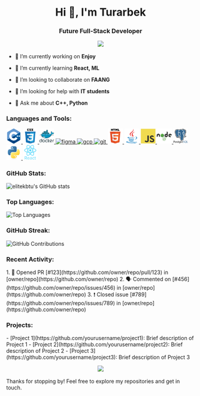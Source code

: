 <h1 align="center">Hi 👋, I'm Turarbek</h1>
<h3 align="center">Future Full-Stack Developer</h3>

<p align="center">
  <img src="https://media.giphy.com/media/26tn33aiTi1jkl6H6/giphy.gif" width="100"/>
</p>

- 🔭 I’m currently working on **Enjoy**

- 🌱 I’m currently learning **React, ML**

- 👯 I’m looking to collaborate on **FAANG**

- 🤝 I’m looking for help with **IT students**

- 💬 Ask me about **C++, Python**

<p align="left">
</p>

<h3 align="left">Languages and Tools:</h3>
<p align="left"> 
<a href="https://www.w3schools.com/cpp/" target="_blank" rel="noreferrer"> 
<img src="https://raw.githubusercontent.com/devicons/devicon/master/icons/cplusplus/cplusplus-original.svg" alt="cplusplus" width="40" height="40"/> 
</a> 
<a href="https://www.w3schools.com/css/" target="_blank" rel="noreferrer"> 
<img src="https://raw.githubusercontent.com/devicons/devicon/master/icons/css3/css3-original-wordmark.svg" alt="css3" width="40" height="40"/> 
</a> 
<a href="https://www.docker.com/" target="_blank" rel="noreferrer"> 
<img src="https://raw.githubusercontent.com/devicons/devicon/master/icons/docker/docker-original-wordmark.svg" alt="docker" width="40" height="40"/> 
</a> 
<a href="https://www.figma.com/" target="_blank" rel="noreferrer"> 
<img src="https://www.vectorlogo.zone/logos/figma/figma-icon.svg" alt="figma" width="40" height="40"/> 
</a> 
<a href="https://cloud.google.com" target="_blank" rel="noreferrer"> 
<img src="https://www.vectorlogo.zone/logos/google_cloud/google_cloud-icon.svg" alt="gcp" width="40" height="40"/> 
</a> 
<a href="https://git-scm.com/" target="_blank" rel="noreferrer"> 
<img src="https://www.vectorlogo.zone/logos/git-scm/git-scm-icon.svg" alt="git" width="40" height="40"/> 
</a> 
<a href="https://www.w3.org/html/" target="_blank" rel="noreferrer"> 
<img src="https://raw.githubusercontent.com/devicons/devicon/master/icons/html5/html5-original-wordmark.svg" alt="html5" width="40" height="40"/> 
</a> 
<a href="https://www.java.com" target="_blank" rel="noreferrer"> 
<img src="https://raw.githubusercontent.com/devicons/devicon/master/icons/java/java-original.svg" alt="java" width="40" height="40"/> 
</a> 
<a href="https://developer.mozilla.org/en-US/docs/Web/JavaScript" target="_blank" rel="noreferrer"> 
<img src="https://raw.githubusercontent.com/devicons/devicon/master/icons/javascript/javascript-original.svg" alt="javascript" width="40" height="40"/> 
</a> 
<a href="https://nodejs.org" target="_blank" rel="noreferrer"> 
<img src="https://raw.githubusercontent.com/devicons/devicon/master/icons/nodejs/nodejs-original-wordmark.svg" alt="nodejs" width="40" height="40"/> 
</a> 
<a href="https://www.postgresql.org" target="_blank" rel="noreferrer"> 
<img src="https://raw.githubusercontent.com/devicons/devicon/master/icons/postgresql/postgresql-original-wordmark.svg" alt="postgresql" width="40" height="40"/> 
</a> 
<a href="https://www.python.org" target="_blank" rel="noreferrer"> 
<img src="https://raw.githubusercontent.com/devicons/devicon/master/icons/python/python-original.svg" alt="python" width="40" height="40"/> 
</a> 
<a href="https://reactjs.org/" target="_blank" rel="noreferrer"> 
<img src="https://raw.githubusercontent.com/devicons/devicon/master/icons/react/react-original-wordmark.svg" alt="react" width="40" height="40"/> 
</a> 
</p>

<h3 align="left">GitHub Stats:</h3>
<p align="left">
<img src="https://github-readme-stats.vercel.app/api?username=elitekbtu&show_icons=true&theme=radical" alt="elitekbtu's GitHub stats" />
</p>

<h3 align="left">Top Languages:</h3>
<p align="left">
<img src="https://github-readme-stats.vercel.app/api/top-langs/?username=elitekbtu&layout=compact&theme=radical" alt="Top Languages" />
</p>

<h3 align="left">GitHub Streak:</h3>
<p align="left">
<img src="https://github-readme-streak-stats.herokuapp.com/?user=elitekbtu&theme=radical" alt="GitHub Contributions" />
</p>

<h3 align="left">Recent Activity:</h3>
<!--START_SECTION:activity-->
1. 💪 Opened PR [#123](https://github.com/owner/repo/pull/123) in [owner/repo](https://github.com/owner/repo)
2. 🗣 Commented on [#456](https://github.com/owner/repo/issues/456) in [owner/repo](https://github.com/owner/repo)
3. ❗️ Closed issue [#789](https://github.com/owner/repo/issues/789) in [owner/repo](https://github.com/owner/repo)
<!--END_SECTION:activity-->

<h3 align="left">Projects:</h3>
<p align="left">
- [Project 1](https://github.com/yourusername/project1): Brief description of Project 1
- [Project 2](https://github.com/yourusername/project2): Brief description of Project 2
- [Project 3](https://github.com/yourusername/project3): Brief description of Project 3
</p>

<p align="center"> 
  <img src="https://media.giphy.com/media/j2pOGeGYKe2xCCKwfi/giphy.gif" width="100"/>
</p>

Thanks for stopping by! Feel free to explore my repositories and get in touch.

